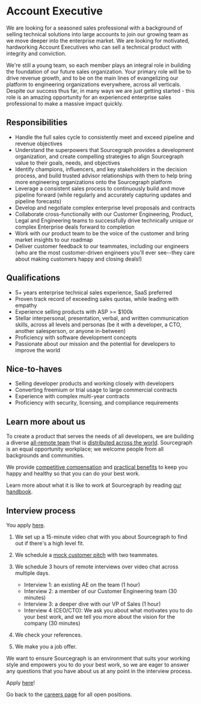 # Account Executive

We are looking for a seasoned sales professional with a background of selling technical solutions into large accounts to join our growing team as we move deeper into the enterprise market. We are looking for motivated, hardworking Account Executives who can sell a technical product with integrity and conviction.

We're still a young team, so each member plays an integral role in building the foundation of our future sales organization. Your primary role will be to drive revenue growth, and to be on the main lines of evangelizing our platform to engineering organizations everywhere, across all verticals. Despite our success thus far, in many ways we are just getting started - this role is an amazing opportunity for an experienced enterprise sales professional to make a massive impact quickly.

## Responsibilities

- Handle the full sales cycle to consistently meet and exceed pipeline and revenue objectives
- Understand the superpowers that Sourcegraph provides a development organization, and create compelling strategies to align Sourcegraph value to their goals, needs, and objectives
- Identify champions, influencers, and key stakeholders in the decision process, and build trusted advisor relationships with them to help bring more engineering organizations onto the Sourcegraph platform
- Leverage a consistent sales process to continuously build and move pipeline forward (while regularly and accurately capturing updates and pipeline forecasts)
- Develop and negotiate complex enterprise level proposals and contracts
- Collaborate cross-functionally with our Customer Engineering, Product, Legal and Engineering teams to successfully drive technically unique or complex Enterprise deals forward to completion
- Work with our product team to be the voice of the customer and bring market insights to our roadmap
- Deliver customer feedback to our teammates, including our engineers (who are the most customer-driven engineers you'll ever see--they care about making customers happy and closing deals!)

## Qualifications

- 5+ years enterprise technical sales experience, SaaS preferred
- Proven track record of exceeding sales quotas, while leading with empathy
- Experience selling products with ASP >= \$100k
- Stellar interpersonal, presentation, verbal, and written communication skills, across all levels and personas (be it with a developer, a CTO, another salesperson, or anyone in-between)
- Proficiency with software development concepts
- Passionate about our mission and the potential for developers to improve the world

## Nice-to-haves

- Selling developer products and working closely with developers
- Converting freemium or trial usage to large commercial contracts
- Experience with complex multi-year contracts
- Proficiency with security, licensing, and compliance requirements

## Learn more about us

To create a product that serves the needs of all developers, we are building a diverse [all-remote team](https://about.sourcegraph.com/company/remote) that is [distributed across the world](https://about.sourcegraph.com/company/team). Sourcegraph is an equal opportunity workplace; we welcome people from all backgrounds and communities.

We provide [competitive compensation](https://about.sourcegraph.com/handbook/people-ops/compensation) and [practical benefits](https://about.sourcegraph.com/handbook/people-ops/benefits-and-perks) to keep you happy and healthy so that you can do your best work.

Learn more about what it is like to work at Sourcegraph by reading [our handbook](https://about.sourcegraph.com/handbook/).

## Interview process

You apply [here](https://jobs.lever.co/sourcegraph/35aff80b-be4f-4887-a465-3e91e1ca3d2b/apply).

1. We set up a 15-minute video chat with you about Sourcegraph to find out if there's a high level fit.
2. We schedule a [mock customer pitch](https://github.com/sourcegraph/about/blob/master/handbook/sales/interviews/mock_customer_call.md) with two teammates.
3. We schedule 3 hours of remote interviews over video chat across multiple days.

   - Interview 1: an existing AE on the team (1 hour)
   - Interview 2: a member of our Customer Engineering team (30 minutes)
   - Interview 3: a deeper dive with our VP of Sales (1 hour)
   - Interview 4 (CEO/CTO): We ask you about what motivates you to do your best work, and we tell you more about the vision for the company (30 minutes)

4. We check your references.
5. We make you a job offer.

We want to ensure Sourcegraph is an environment that suits your working style and empowers you to do your best work, so we are eager to answer any questions that you have about us at any point in the interview process.

Apply [here](https://jobs.lever.co/sourcegraph/35aff80b-be4f-4887-a465-3e91e1ca3d2b/apply)!

Go back to the [careers page](../../../company/careers.md) for all open positions.
